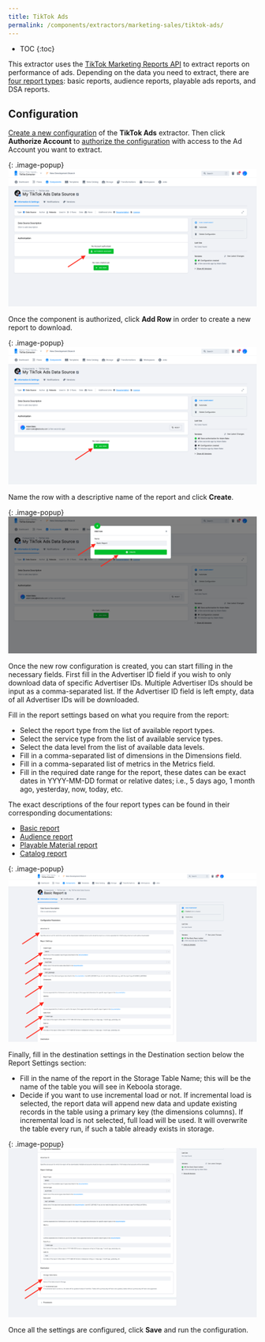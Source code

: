 ```yaml
---
title: TikTok Ads
permalink: /components/extractors/marketing-sales/tiktok-ads/
---
```


* TOC
{:toc}

This extractor uses the [TikTok Marketing Reports API](https://ads.tiktok.com/marketing_api/docs?id=1740302665828417) to extract 
reports on performance of ads. Depending on the data you need to extract, 
there are [four report types](https://ads.tiktok.com/marketing_api/docs?id=1738864835805186): basic reports, audience reports, playable ads reports, and DSA reports.

## Configuration
[Create a new configuration](/components/#creating-component-configuration) of the **TikTok Ads** extractor.
Then click **Authorize Account** to [authorize the configuration](/components/#authorization) with access to the Ad Account you want to extract.

{: .image-popup}
![Screenshot - TikTok Auth](/components/extractors/marketing-sales/tiktok-ads/tiktok_auth.png)

Once the component is authorized, click **Add Row** in order to create a new report to download.

{: .image-popup}
![Screenshot - TikTok Auth](/components/extractors/marketing-sales/tiktok-ads/tiktok_add_row.png)

Name the row with a descriptive name of the report and click **Create**.

{: .image-popup}
![Screenshot - TikTok Auth](/components/extractors/marketing-sales/tiktok-ads/tiktok_name_row.png)

Once the new row configuration is created, you can start filling in the necessary fields. 
First fill in the Advertiser ID field if you wish to only download data of specific Advertiser IDs. 
Multiple Advertiser IDs should be input as a comma-separated list. If the Advertiser ID field is left empty, data of all Advertiser IDs will be downloaded.

Fill in the report settings based on what you require from the report:
* Select the report type from the list of available report types.
* Select the service type from the list of available service types.
* Select the data level from the list of available data levels.
* Fill in a comma-separated list of dimensions in the Dimensions field.
* Fill in a comma-separated list of metrics in the Metrics field.
* Fill in the required date range for the report, these dates can be exact dates in YYYY-MM-DD format or relative dates; i.e., 5 days ago, 1 month ago, yesterday, now, today, etc.

The exact descriptions of the four report types can be found in their corresponding documentations:
* [Basic report](https://ads.tiktok.com/marketing_api/docs?id=1738864915188737)
* [Audience report](https://ads.tiktok.com/marketing_api/docs?id=1738864928947201)
* [Playable Material report](https://ads.tiktok.com/marketing_api/docs?id=1738864940608513)
* [Catalog report](https://ads.tiktok.com/marketing_api/docs?id=1738864960144385)

{: .image-popup}
![Screenshot - TikTok Auth](/components/extractors/marketing-sales/tiktok-ads/tiktok_report_settings_1.png)

Finally, fill in the destination settings in the Destination section below the Report Settings section:
* Fill in the name of the report in the Storage Table Name; this will be the name of the table you will see in Keboola storage.
* Decide if you want to use incremental load or not. If incremental load is selected, the report data will append new data and update existing records in the table using a primary key (the dimensions columns).
If incremental load is not selected, full load will be used. It will overwrite the table every run, if such a table already exists in storage.

{: .image-popup}
![Screenshot - TikTok Auth](/components/extractors/marketing-sales/tiktok-ads/tiktok_report_settings_2.png)

Once all the settings are configured, click **Save** and run the configuration.

